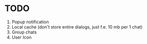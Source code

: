# TODO
1) Popup notification
2) Local cache (don't store entire dialogs, just f.e. 10 mb per 1 chat)
3) Group chats
4) User Icon
